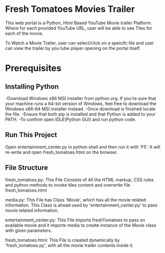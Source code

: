 # Fresh Tomatoes Movies Trailer

This web portal is a Python, Html Based YouTube Movie trailer Platform.
Where for each provided YouTube URL, user will be able to see Tiles for each of the movie.

To Watch a Movie Trailer, user can select/click on a speicifc tile and user can view the trailer by you tube player opening on the portal itself.

# Prerequisites
## Installing Python

-Download Windows x86 MSI installer from python.org. If you're sure that your machine runs a 64-bit version of Windows, feel free to download the Windows x86-64 MSI installer instead.
-Once download is finished locate the file.
-Ensure that both pip is installed and that Python is added to your PATH.
-To confirm open IDLE(Python GUI) and run python code.

## Run This Project

Open entertainment_center.py in python shell and then run it with 'F5'. It will re-write and open fresh_tomatoes.html on the browser.

## File Structure
 
fresh_tomatoes.py: This File Consists of All the HTML markup, CSS rules and python methods to invoke tiles content and overwrite file fresh_tomatoes.html

media.py: This File has Class 'Movie', which has all the movie related information. This Class is ahead used by 'entertainment_center.py' to pass movie related information.

entertainment_center.py: This File imports freshTomatoes to pass on available movie and it imports media to create instance of the Movie class with given parameters.

fresh_tomatoes.html: This File is created dynamically by 'fresh_tomatoes.py', with all the movie trailer contents inside it.
